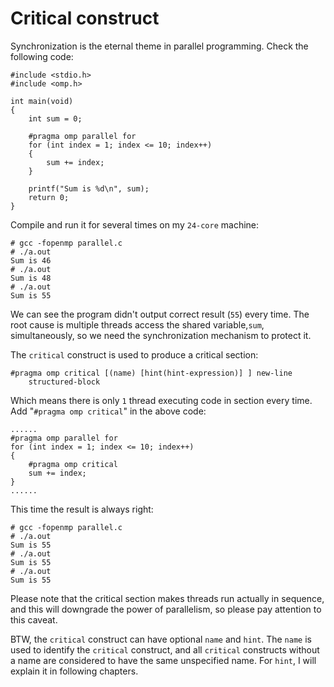 # Critical construct

Synchronization is the eternal theme in parallel programming. Check the following code:  

	#include <stdio.h>
	#include <omp.h>
		
	int main(void)
	{	
		int sum = 0;
		
		#pragma omp parallel for
		for (int index = 1; index <= 10; index++)
		{
			sum += index;
		}
		
		printf("Sum is %d\n", sum);
		return 0;
	}

Compile and run it for several times on my `24-core` machine:  

	# gcc -fopenmp parallel.c
	# ./a.out
	Sum is 46
	# ./a.out
	Sum is 48
	# ./a.out
	Sum is 55

We can see the program didn't output correct result (`55`) every time. The root cause is multiple threads access the shared variable,`sum`, simultaneously, so we need the synchronization mechanism to protect it.  

The `critical` construct is used to produce a critical section:  

	#pragma omp critical [(name) [hint(hint-expression)] ] new-line
		structured-block
Which means there is only `1` thread executing code in section every time. Add "`#pragma omp critical`" in the above code:  

	......
	#pragma omp parallel for
	for (int index = 1; index <= 10; index++)
	{
		#pragma omp critical
		sum += index;
	}
	......

This time the result is always right:  

	# gcc -fopenmp parallel.c
	# ./a.out
	Sum is 55
	# ./a.out
	Sum is 55
	# ./a.out
	Sum is 55

Please note that the critical section makes threads run actually in sequence, and this will downgrade the power of parallelism, so please pay attention to this caveat. 

BTW, the `critical` construct can have optional `name` and `hint`. The `name` is used to identify the `critical` construct, and all `critical` constructs without a name are considered to have the same unspecified name. For `hint`, I will explain it in following chapters.
